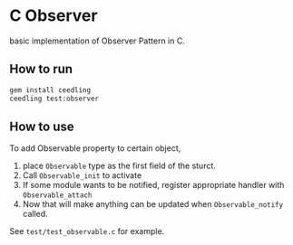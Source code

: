 # C Observer

basic implementation of Observer Pattern in C.

## How to run

```sh
gem install ceedling
ceedling test:observer
```

## How to use

To add Observable property to certain object,
1. place `Observable` type as the first field of the sturct.
2. Call `Observable_init` to activate
3. If some module wants to be notified, register appropriate handler with `Observable_attach` 
4. Now that will make anything can be updated when `Observable_notify` called.

See `test/test_observable.c` for example.